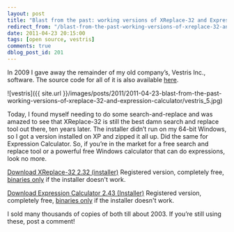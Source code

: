 ```yaml
---
layout: post
title: "Blast from the past: working versions of XReplace-32 and Expression Calculator"
redirect_from: "/blast-from-the-past-working-versions-of-xreplace-32-and-expression-calculator/"
date: 2011-04-23 20:15:00
tags: [open source, vestris]
comments: true
dblog_post_id: 201
---
```

In 2009 I gave away the remainder of my old company’s, Vestris Inc., software. The source code for all of it is also available [here](https://github.com/dblock).

![vestris]({{ site.url }}/images/posts/2011/2011-04-23-blast-from-the-past-working-versions-of-xreplace-32-and-expression-calculator/vestris_5.jpg)

Today, I found myself needing to do some search-and-replace and was amazed to see that XReplace-32 is still the best damn search and replace tool out there, ten years later. The installer didn’t run on my 64-bit Windows, so I got a version installed on XP and zipped it all up. Did the same for Expression Calculator. So, if you’re in the market for a free search and replace tool or a powerful free Windows calculator that can do expressions, look no more.

[Download XReplace-32 2.32 (installer)](https://github.com/dblock/xreplace/releases/download/registered/XReplace-Registered.exe)
Registered version, completely free, [binaries only](https://code.dblock.org/downloads/xreplace/XReplace-32.zip) if the installer doesn't work.

[Download Expression Calculator 2.43 (Installer)](https://github.com/dblock/excalc/releases/download/registered/Excalc-Registered.exe)
Registered version, completely free, [binaries only](https://code.dblock.org/downloads/excalc/Excalc-32.zip) if the installer doesn't work.

I sold many thousands of copies of both till about 2003. If you’re still using these, post a comment!
